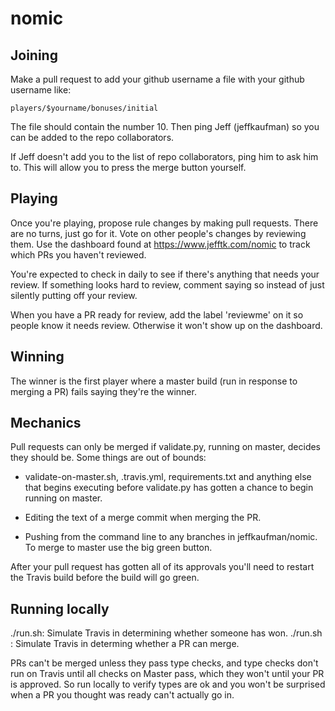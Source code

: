 # nomic

## Joining

Make a pull request to add your github username a file with your github 
username like:

    players/$yourname/bonuses/initial

The file should contain the number 10.  Then ping Jeff (jeffkaufman) so you can
be added to the repo collaborators.

If Jeff doesn't add you to the list of repo collaborators, ping him to ask him
to.  This will allow you to press the merge button yourself.

## Playing

Once you're playing, propose rule changes by making pull requests.  There are
no turns, just go for it.  Vote on other people's changes by reviewing them.
Use the dashboard found at https://www.jefftk.com/nomic to track which PRs you
haven't reviewed.

You're expected to check in daily to see if there's anything that needs your
review.  If something looks hard to review, comment saying so instead of just
silently putting off your review.

When you have a PR ready for review, add the label 'reviewme' on it so people
know it needs review.  Otherwise it won't show up on the dashboard.

## Winning

The winner is the first player where a master build (run in response
to merging a PR) fails saying they're the winner.

## Mechanics

Pull requests can only be merged if validate.py, running on master,
decides they should be.  Some things are out of bounds:

* validate-on-master.sh, .travis.yml, requirements.txt and anything else that
  begins executing before validate.py has gotten a chance to begin running on
  master.

* Editing the text of a merge commit when merging the PR.

* Pushing from the command line to any branches in jeffkaufman/nomic.  To merge
  to master use the big green button.

After your pull request has gotten all of its approvals you'll need to restart
the Travis build before the build will go green.

## Running locally

./run.sh: Simulate Travis in determining whether someone has won.
./run.sh <PR>: Simulate Travis in determing whether a PR can merge.

PRs can't be merged unless they pass type checks, and type checks don't run on
Travis until all checks on Master pass, which they won't until your PR is
approved.  So run locally to verify types are ok and you won't be surprised
when a PR you thought was ready can't actually go in.

